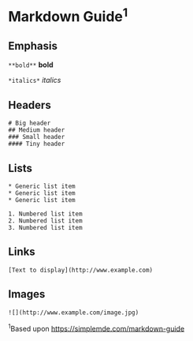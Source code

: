# Markdown Guide<sup>1</sup>

## Emphasis


`**bold**` **bold**

`*italics*` *italics*

## Headers

```
# Big header
## Medium header
### Small header
#### Tiny header
```

## Lists

```
* Generic list item
* Generic list item
* Generic list item

1. Numbered list item
2. Numbered list item
3. Numbered list item
```

## Links

```
[Text to display](http://www.example.com)
```

## Images

```
![](http://www.example.com/image.jpg)
```

<sup>1</sup>Based upon https://simplemde.com/markdown-guide
